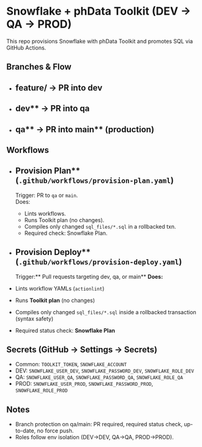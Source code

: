 # Snowflake + phData Toolkit (DEV → QA → PROD)

This repo provisions Snowflake with phData Toolkit and promotes SQL via GitHub Actions.

## Branches & Flow


- ## feature/ → PR into dev
- ## dev** → PR into qa
- ## qa** → PR into main** (production)


## Workflows
- ## Provision Plan** (`.github/workflows/provision-plan.yaml`)  
  Trigger: PR to `qa` or `main`.  
  Does:
  - Lints workflows.
  - Runs Toolkit plan (no changes).
  - Compiles only changed `sql_files/*.sql` in a rollbacked txn.
  - Required check: Snowflake Plan.

- ## Provision Deploy** (`.github/workflows/provision-deploy.yaml`)  
  Trigger:** Pull requests targeting dev, qa, or main**
  **Does:**
- Lints workflow YAMLs (`actionlint`)
- Runs **Toolkit plan** (no changes)
- Compiles only changed `sql_files/*.sql` inside a rollbacked transaction (syntax safety)
- Required status check: **Snowflake Plan**

## Secrets (GitHub → Settings → Secrets)
- Common: `TOOLKIT_TOKEN`, `SNOWFLAKE_ACCOUNT`
- DEV: `SNOWFLAKE_USER_DEV`, `SNOWFLAKE_PASSWORD_DEV`, `SNOWFLAKE_ROLE_DEV`
- QA: `SNOWFLAKE_USER_QA`, `SNOWFLAKE_PASSWORD_QA`, `SNOWFLAKE_ROLE_QA`
- PROD: `SNOWFLAKE_USER_PROD`, `SNOWFLAKE_PASSWORD_PROD`, `SNOWFLAKE_ROLE_PROD`

## Notes
- Branch protection on qa/main: PR required, required status check, up-to-date, no force push.
- Roles follow env isolation (DEV→DEV, QA→QA, PROD→PROD).